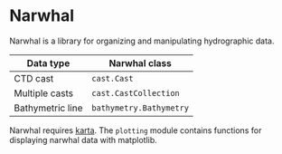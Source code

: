 # Narwhal

Narwhal is a library for organizing and manipulating hydrographic data.

|   Data type           |   Narwhal class           |
|-----------------------|---------------------------|
|   CTD cast            |   `cast.Cast`             |
|   Multiple casts      |   `cast.CastCollection`   |
|   Bathymetric line    |   `bathymetry.Bathymetry` |

Narwhal requires [karta](https://github.com/njwilson23/karta).
The `plotting` module contains functions for displaying narwhal data with
matplotlib.

